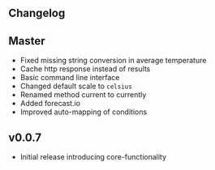 Changelog
---------

## Master
* Fixed missing string conversion in average temperature
* Cache http response instead of results
* Basic command line interface
* Changed default scale to `celsius`
* Renamed method current to currently
* Added forecast.io
* Improved auto-mapping of conditions 

## v0.0.7
* Initial release introducing core-functionality